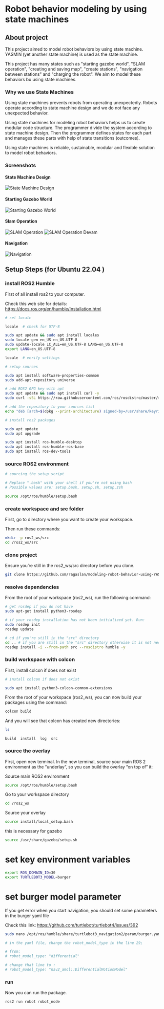 # Robot behavior modeling by using state machines

## About project

This project aimed to model robot behaviors by using state machine. YASMIN (yet another state machine) is used as the state machine. 

This project has many states such as "starting gazebo world", "SLAM operation", "creating and saving map", "create stations", "navigation between stations" and "charging the robot". We aim to model these behaviors bu using state machines.

### Why we use State Machines

Using state machines prevents robots from operating unexpectedly. Robots operate according to state machine design and we do not face any unexpected behavior.

Using state machines for modeling robot behaviors helps us to create modular code structure. The programmer divide the system according to state machine design. Then the programmer defines states for each part and manages these parts with help of state transitions (outcomes).

Using state machines is reliable, sustainable, modular and flexible solution to model robot behaviors.

### Screenshots

#### State Machine Design

![State Machine Design](./screenshots/sm-design-en.png?raw=true)

#### Starting Gazebo World
![Starting Gazebo World](./screenshots/gazebo_world_1.png?raw=true)
#### Slam Operation
![SLAM Operation](./screenshots/rviz_mid.png?raw=true)
![SLAM Operation Devam](./screenshots/rviz_last.png?raw=true)
#### Navigation
![Navigation](./screenshots/navigation.png?raw=true)
## Setup Steps (for Ubuntu 22.04 )

### install ROS2 Humble

First of all install ros2 to your computer.

Check this web site for details: https://docs.ros.org/en/humble/Installation.html

```bash
# set locale

locale  # check for UTF-8

sudo apt update && sudo apt install locales
sudo locale-gen en_US en_US.UTF-8
sudo update-locale LC_ALL=en_US.UTF-8 LANG=en_US.UTF-8
export LANG=en_US.UTF-8

locale  # verify settings

```

```bash
# setup sources

sudo apt install software-properties-common
sudo add-apt-repository universe

# add ROS2 GPG key with apt
sudo apt update && sudo apt install curl -y
sudo curl -sSL https://raw.githubusercontent.com/ros/rosdistro/master/ros.key -o /usr/share/keyrings/ros-archive-keyring.gpg

# add the repository to your sources list
echo "deb [arch=$(dpkg --print-architecture) signed-by=/usr/share/keyrings/ros-archive-keyring.gpg] http://packages.ros.org/ros2/ubuntu $(. /etc/os-release && echo $UBUNTU_CODENAME) main" | sudo tee /etc/apt/sources.list.d/ros2.list > /dev/null

```

```bash
# install ros2 packages

sudo apt update
sudo apt upgrade

sudo apt install ros-humble-desktop
sudo apt install ros-humble-ros-base
sudo apt install ros-dev-tools

```

### source ROS2 environment

```bash
# sourcing the setup script

# Replace ".bash" with your shell if you're not using bash
# Possible values are: setup.bash, setup.sh, setup.zsh

source /opt/ros/humble/setup.bash

```


### create workspace and src folder

First, go to directory where you want to create your workspace.

Then run these commands:

```bash
mkdir -p ros2_ws/src
cd /ros2_ws/src
```

### clone project

Ensure you’re still in the ros2_ws/src directory before you clone.

```bash
git clone https://github.com/ragaslan/modeling-robot-behavior-using-YASMIN .
```


### resolve dependencies 
From the root of your workspace (ros2_ws), run the following command:

```bash
# get rosdep if you do not have
sudo apt-get install python3-rosdep 
```

```bash
# if your rosdep installation has not been initialized yet. Run: 
sudo rosdep init
rosdep update
```

```bash
# cd if you're still in the "src" directory
cd .. # if you are still in the "src" directory otherwise it is not necessary
rosdep install -i --from-path src --rosdistro humble -y
```

### build workspace with colcon

First, install colcon if does not exist

```bash
# install colcon if does not exist

sudo apt install python3-colcon-common-extensions

```

From the root of your workspace (ros2_ws), you can now build your packages using the command:

```bash
colcon build
```

And you will see that colcon has created new directories:

```bash
ls
```
```
build  install  log  src
```

### source the overlay

First, open new terminal. In the new terminal, source your main ROS 2 environment as the “underlay”, so you can build the overlay “on top of” it:


Source main ROS2 environment

```bash
source /opt/ros/humble/setup.bash
```

Go to your workspace directory

```bash
cd /ros2_ws
```

Source your overlay

```bash
source install/local_setup.bash
```

this is necessary for gazebo

```bash
source /usr/share/gazebo/setup.sh
```

# set key environment variables

```bash
export ROS_DOMAIN_ID=30
export TURTLEBOT3_MODEL=burger 
```

# set burger model parameter
If you get error when you start navigation, you should set some parameters in the burger yaml file

Check this link: https://github.com/turtlebot/turtlebot4/issues/392

```bash
sudo nano /opt/ros/humble/share/turtlebot3_navigation2/param/burger.yaml

# in the yaml file, change the robot_model_type in the line 29;

# from:
# robot_model_type: "differential"

# change that line to :
# robot_model_type: "nav2_amcl::DifferentialMotionModel"
```


### run
Now you can run the package.

```bash
ros2 run robot robot_node
```